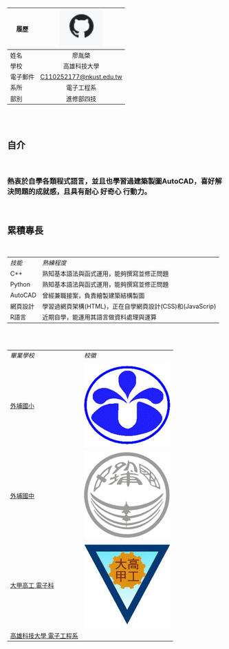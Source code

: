 |      履歷        |<img src="https://github.com/LiaiYC/class/blob/main/110.PNG" width=100/>|
| ---------------- |:-----------------------------:|
| 姓名             |廖胤棨                  |
| 學校             | 高雄科技大學                  |
| 電子郵件         | C110252177@nkust.edu.tw          |
| 系所             | 電子工程系                  |
| 部別             | 進修部四技                 |
<br/>
<br/>
<h2>自介</h2>
<br/>
<h3>熱衷於自學各類程式語言，並且也學習過建築製圖AutoCAD，喜好解決問題的成就感，且具有耐心 好奇心 行動力。</h3>
<br/>
<h2>累積專長</h2>
<br/>
<table>
  <tr>
      <td><i>技能</i></td>
      <td><i>熟練程度</i></td>
  </tr>
  <tr>
      <td>C++</td>
      <td>熟知基本語法與函式運用，能夠撰寫並修正問題</td>
  </tr>
  <tr>
      <td>Python</td>
      <td>熟知基本語法與函式運用，能夠撰寫並修正問題</td>
  </tr>
  <tr>
      <td>AutoCAD</td>
      <td>曾經兼職接案，負責繪製建築結構製圖</td>
  </tr>
  <tr>
      <td>網頁設計</td>
      <td>學習過網頁架構(HTML)，正在自學網頁設計(CSS)和(JavaScrip)</td>
  </tr>
  <tr>
      <td>R語言</td>
      <td>近期自學，能運用其語言做資料處理與運算</td>
  </tr>
</table>
<br/>
<br/>
<table>
  <tr>
    <td><i>畢業學校</i></td>
    <td><i>校徽</i></td>
  </tr>
  <tr>
    <td><a href="https://wpes.tc.edu.tw">外埔國小</a></td>
    <td><img src="https://github.com/LiaiYC/class/blob/main/%E5%A4%96%E5%9F%94%E5%9C%8B%E5%B0%8F.jpeg" width=200/></td>
  </tr>
  <tr>
    <td><a href="https://wpjh.tc.edu.tw">外埔國中</a></td>
    <td><img src="https://github.com/LiaiYC/class/blob/main/%E5%A4%96%E5%9F%94%E5%9C%8B%E4%B8%AD.png" width=200/></td>
  </tr>
  <tr>
    <td><a href="https://tcvs.tc.edu.tw">大甲高工 電子科</a></td>
    <td><img src="https://github.com/LiaiYC/class/blob/main/%E8%87%BA%E4%B8%AD%E5%B8%82%E7%AB%8B%E5%A4%A7%E7%94%B2%E5%B7%A5%E6%A5%AD%E9%AB%98%E7%B4%9A%E4%B8%AD%E7%AD%89%E5%AD%B8%E6%A0%A1.jpeg" width=200/></td>
  </tr>
  <tr>
    <td><a href="https://www.nkust.edu.tw">高雄科技大學 電子工程系</a></td>
    <td><img src=></td>
  </tr>
</table>
